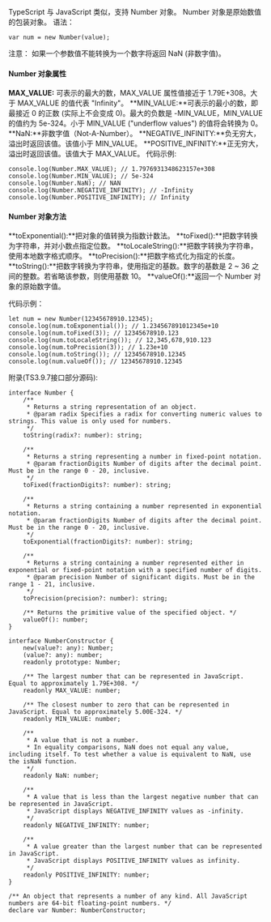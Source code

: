 TypeScript 与 JavaScript 类似，支持 Number 对象。
Number 对象是原始数值的包装对象。
语法：
```
var num = new Number(value);
```
注意： 如果一个参数值不能转换为一个数字将返回 NaN (非数字值)。
#### Number 对象属性
**MAX_VALUE:** 可表示的最大的数，MAX_VALUE 属性值接近于 1.79E+308。大于 MAX_VALUE 的值代表 "Infinity"。
**MIN_VALUE:**可表示的最小的数，即最接近 0 的正数 (实际上不会变成 0)。最大的负数是 -MIN_VALUE，MIN_VALUE 的值约为 5e-324。小于 MIN_VALUE ("underflow values") 的值将会转换为 0。
**NaN:**非数字值（Not-A-Number）。
**NEGATIVE_INFINITY:**负无穷大，溢出时返回该值。该值小于 MIN_VALUE。
**POSITIVE_INFINITY:**正无穷大，溢出时返回该值。该值大于 MAX_VALUE。
代码示例:
```
console.log(Number.MAX_VALUE); // 1.7976931348623157e+308
console.log(Number.MIN_VALUE); // 5e-324
console.log(Number.NaN); // NAN
console.log(Number.NEGATIVE_INFINITY); // -Infinity
console.log(Number.POSITIVE_INFINITY); // Infinity
```

#### Number 对象方法
**toExponential():**把对象的值转换为指数计数法。
**toFixed():**把数字转换为字符串，并对小数点指定位数。
**toLocaleString():**把数字转换为字符串，使用本地数字格式顺序。
**toPrecision():**把数字格式化为指定的长度。
**toString():**把数字转换为字符串，使用指定的基数。数字的基数是 2 ~ 36 之间的整数。若省略该参数，则使用基数 10。
**valueOf():**返回一个 Number 对象的原始数字值。

代码示例：
```
let num = new Number(12345678910.12345);
console.log(num.toExponential()); // 1.234567891012345e+10
console.log(num.toFixed(3)); // 12345678910.123
console.log(num.toLocaleString()); // 12,345,678,910.123
console.log(num.toPrecision(3)); // 1.23e+10
console.log(num.toString()); // 12345678910.12345
console.log(num.valueOf()); // 12345678910.12345
```

附录(TS3.9.7接口部分源码):
```
interface Number {
    /**
     * Returns a string representation of an object.
     * @param radix Specifies a radix for converting numeric values to strings. This value is only used for numbers.
     */
    toString(radix?: number): string;

    /**
     * Returns a string representing a number in fixed-point notation.
     * @param fractionDigits Number of digits after the decimal point. Must be in the range 0 - 20, inclusive.
     */
    toFixed(fractionDigits?: number): string;

    /**
     * Returns a string containing a number represented in exponential notation.
     * @param fractionDigits Number of digits after the decimal point. Must be in the range 0 - 20, inclusive.
     */
    toExponential(fractionDigits?: number): string;

    /**
     * Returns a string containing a number represented either in exponential or fixed-point notation with a specified number of digits.
     * @param precision Number of significant digits. Must be in the range 1 - 21, inclusive.
     */
    toPrecision(precision?: number): string;

    /** Returns the primitive value of the specified object. */
    valueOf(): number;
}

interface NumberConstructor {
    new(value?: any): Number;
    (value?: any): number;
    readonly prototype: Number;

    /** The largest number that can be represented in JavaScript. Equal to approximately 1.79E+308. */
    readonly MAX_VALUE: number;

    /** The closest number to zero that can be represented in JavaScript. Equal to approximately 5.00E-324. */
    readonly MIN_VALUE: number;

    /**
     * A value that is not a number.
     * In equality comparisons, NaN does not equal any value, including itself. To test whether a value is equivalent to NaN, use the isNaN function.
     */
    readonly NaN: number;

    /**
     * A value that is less than the largest negative number that can be represented in JavaScript.
     * JavaScript displays NEGATIVE_INFINITY values as -infinity.
     */
    readonly NEGATIVE_INFINITY: number;

    /**
     * A value greater than the largest number that can be represented in JavaScript.
     * JavaScript displays POSITIVE_INFINITY values as infinity.
     */
    readonly POSITIVE_INFINITY: number;
}

/** An object that represents a number of any kind. All JavaScript numbers are 64-bit floating-point numbers. */
declare var Number: NumberConstructor;
```
